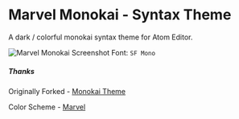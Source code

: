 # Marvel Monokai - Syntax Theme

A dark / colorful monokai syntax theme for Atom Editor.

![Marvel Monokai](http://i.imgur.com/cwRtkCy.png)
Screenshot Font: `SF Mono`

##### Thanks
Originally Forked - [Monokai Theme](https://github.com/kevinsawicki/monokai)

Color Scheme - [Marvel](https://marvelapp.com/styleguide/design/color-scheme)
